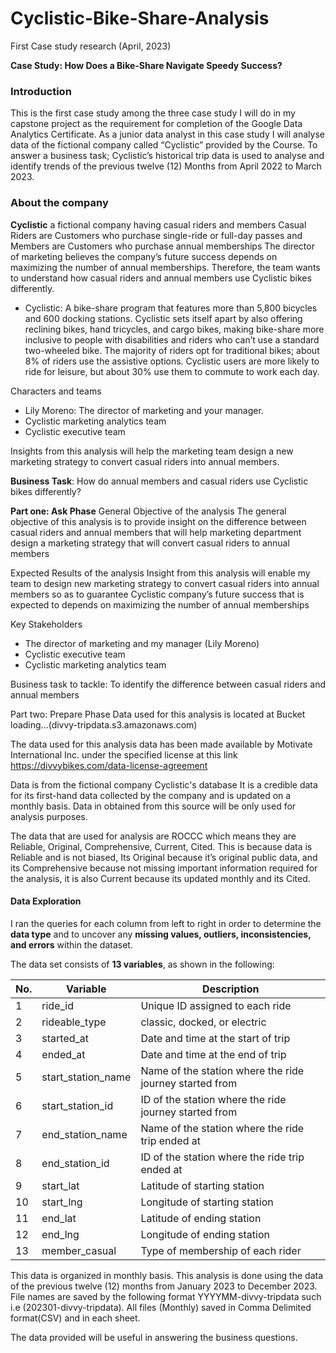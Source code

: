 # Cyclistic-Bike-Share-Analysis

First Case study research (April, 2023)

**Case Study: How Does a Bike-Share Navigate Speedy Success?**

### Introduction

This is the first case study among the three case study I will do in my capstone project as the requirement for completion of the Google Data Analytics Certificate. As a junior data analyst in this case study I will analyse data of the fictional company called “Cyclistic” provided by the Course. To answer a business task; Cyclistic’s historical trip data is used to analyse and identify trends of the previous twelve (12) Months from April 2022 to March 2023.

### About the company
**Cyclistic** a fictional company having casual riders and members
Casual Riders are Customers who purchase single-ride or full-day passes and Members are Customers who purchase annual memberships 
The director of marketing believes the company’s future success depends on maximizing the number of annual memberships. Therefore, the team wants to understand how casual riders and annual members use Cyclistic bikes differently.

- Cyclistic: A bike-share program that features more than 5,800 bicycles and 600 docking stations. Cyclistic sets itself apart by also offering reclining bikes, hand
  tricycles, and cargo bikes, making bike-share more inclusive to people with disabilities and riders who can’t use a standard two-wheeled bike. The majority of riders opt
  for traditional bikes; about 8% of riders use the assistive options. Cyclistic users are more likely to ride for leisure, but about 30% use them to commute to work each
  day.

Characters and teams
- Lily Moreno: The director of marketing and your manager.
- Cyclistic marketing analytics team
- Cyclistic executive team
  
Insights from this analysis will help the marketing team design a new marketing strategy to convert casual riders into annual members.

**Business Task**: How do annual members and casual riders use Cyclistic bikes differently?


**Part one: Ask Phase** 
General Objective of the analysis
The general objective of this analysis is to provide insight on the difference between casual riders and annual members that will help marketing department design a marketing strategy that will convert casual riders to annual members

Expected Results of the analysis
Insight from this analysis will enable my team to design new marketing strategy to convert casual riders into annual members so as to guarantee Cyclistic company’s future success that is expected to depends on maximizing the number of annual memberships
 
Key Stakeholders
- The director of marketing and my manager (Lily Moreno)
- Cyclistic executive team
- Cyclistic marketing analytics team
 
Business task to tackle: To identify the difference between casual riders and annual members

Part two: Prepare Phase
Data used for this analysis is located at Bucket loading...(divvy-tripdata.s3.amazonaws.com) 

The data used for this analysis data has been made available by Motivate International Inc. under the specified license at this link https://divvybikes.com/data-license-agreement

Data is from the fictional company Cyclistic's database It is a credible data for its first-hand data collected by the company and is updated on a monthly basis.
Data in obtained from this source will be only used for analysis purposes.

The data that are used for analysis are ROCCC which means they are Reliable, Original, Comprehensive, Current, Cited. This is because data is Reliable and is not biased, Its Original because it’s original public data, and its Comprehensive because not missing important information required for the analysis, it is also Current because its updated monthly and its Cited.


#### Data Exploration
I ran the queries for each column from left to right in order to determine the **data type** and to uncover any **missing values, outliers, inconsistencies, and errors** within the dataset. 

The data set consists of **13 variables**, as shown in the following: <br>

| **No.**|  **Variable**       |  **Description**                                        |
|--------|------------------   | --------------------------------------------------------|
| 1      | ride_id             | Unique ID assigned to each ride                         |
| 2      | rideable_type       | classic, docked, or electric                            |
| 3      | started_at          | Date and time at the start of trip                      |
| 4      | ended_at            | Date and time at the end of trip                        |
| 5      | start_station_name  | Name of the station where the ride journey started from |
| 6      | start_station_id    | ID of the station where the ride journey started from   |
| 7      | end_station_name    | Name of the station where the ride trip ended at        |
| 8      | end_station_id      | ID of the station where the ride trip ended at          |
| 9      | start_lat           | Latitude of starting station                            |
| 10     | start_lng           | Longitude of starting station                           |
| 11     | end_lat             | Latitude of ending station                              |
| 12     | end_lng             | Longitude of ending station                             |                            
| 13     | member_casual       | Type of membership of each rider                        |


This data is organized in monthly basis. This analysis is done using the data of the previous twelve (12) months from January 2023 to December 2023. File names are saved by the following format YYYYMM-divvy-tripdata such i.e (202301-divvy-tripdata). All files (Monthly) saved in Comma Delimited format(CSV) and in each sheet.

The data provided will be useful in answering the business questions.



